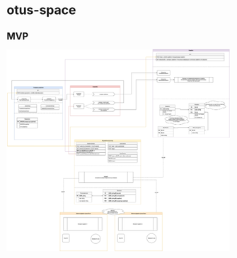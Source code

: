 # otus-space

## MVP

![MVP](https://github.com/Eclyocy/otus-space/blob/main/docs/MVP.png?raw=true)
